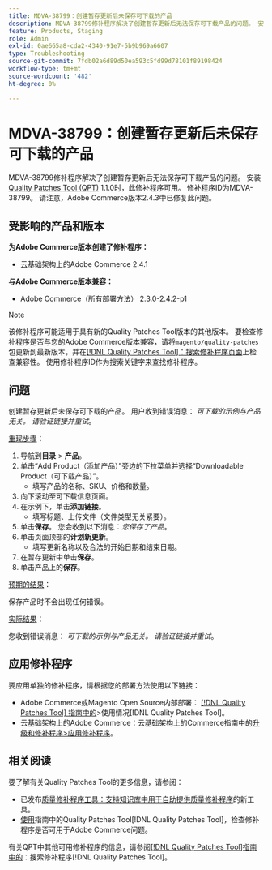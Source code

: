 ```yaml
---
title: MDVA-38799：创建暂存更新后未保存可下载的产品
description: MDVA-38799修补程序解决了创建暂存更新后无法保存可下载产品的问题。 安装[Quality Patches Tool (QPT)](https://experienceleague.adobe.com/zh-hans/docs/commerce-operations/tools/quality-patches-tool/quality-patches-tool-to-self-serve-quality-patches) 1.1.0后，即可使用此修补程序。 修补程序ID为MDVA-38799。 请注意，Adobe Commerce版本2.4.3中已修复此问题。
feature: Products, Staging
role: Admin
exl-id: 0ae665a8-cda2-4340-91e7-5b9b969a6607
type: Troubleshooting
source-git-commit: 7fdb02a6d89d50ea593c5fd99d78101f89198424
workflow-type: tm+mt
source-wordcount: '482'
ht-degree: 0%

---
```


# MDVA-38799：创建暂存更新后未保存可下载的产品

MDVA-38799修补程序解决了创建暂存更新后无法保存可下载产品的问题。 安装[Quality Patches Tool (QPT)](https://experienceleague.adobe.com/zh-hans/docs/commerce-operations/tools/quality-patches-tool/quality-patches-tool-to-self-serve-quality-patches) 1.1.0时，此修补程序可用。 修补程序ID为MDVA-38799。 请注意，Adobe Commerce版本2.4.3中已修复此问题。

## 受影响的产品和版本

**为Adobe Commerce版本创建了修补程序：**

* 云基础架构上的Adobe Commerce 2.4.1

**与Adobe Commerce版本兼容：**

* Adobe Commerce（所有部署方法） 2.3.0-2.4.2-p1

>[!NOTE]
>
>该修补程序可能适用于具有新的Quality Patches Tool版本的其他版本。 要检查修补程序是否与您的Adobe Commerce版本兼容，请将`magento/quality-patches`包更新到最新版本，并在[[!DNL Quality Patches Tool]：搜索修补程序页面](https://experienceleague.adobe.com/zh-hans/docs/commerce-operations/tools/quality-patches-tool/quality-patches-tool-to-self-serve-quality-patches)上检查兼容性。 使用修补程序ID作为搜索关键字来查找修补程序。

## 问题

创建暂存更新后未保存可下载的产品。 用户收到错误消息： *可下载的示例与产品无关。 请验证链接并重试*。

<u>重现步骤</u>：

1. 导航到&#x200B;**目录** > **产品**。
1. 单击“Add Product（添加产品）”旁边的下拉菜单并选择“Downloadable Product（可下载产品）”。
   * 填写产品的名称、SKU、价格和数量。
1. 向下滚动至可下载信息页面。
1. 在示例下，单击&#x200B;**添加链接**。
   * 填写标题、上传文件（文件类型无关紧要）。
1. 单击&#x200B;**保存**。 您会收到以下消息：*您保存了产品*。
1. 单击页面顶部的&#x200B;**计划新更新**。
   * 填写更新名称以及合法的开始日期和结束日期。
1. 在暂存更新中单击&#x200B;**保存**。
1. 单击产品上的&#x200B;**保存**。

<u>预期的结果</u>：

保存产品时不会出现任何错误。

<u>实际结果</u>：

您收到错误消息： *可下载的示例与产品无关。 请验证链接并重试*。

## 应用修补程序

要应用单独的修补程序，请根据您的部署方法使用以下链接：

* Adobe Commerce或Magento Open Source内部部署： [[!DNL Quality Patches Tool] 指南中的](/help/tools/quality-patches-tool/usage.md)>使用情况[!DNL Quality Patches Tool]。
* 云基础架构上的Adobe Commerce：云基础架构上的Commerce指南中的[升级和修补程序>应用修补程序](https://experienceleague.adobe.com/docs/commerce-cloud-service/user-guide/develop/upgrade/apply-patches.html?lang=zh-Hans)。

## 相关阅读

要了解有关Quality Patches Tool的更多信息，请参阅：

* 已发布[质量修补程序工具：支持知识库中用于自助提供质量修补程序](https://experienceleague.adobe.com/zh-hans/docs/commerce-operations/tools/quality-patches-tool/quality-patches-tool-to-self-serve-quality-patches)的新工具。
* [使用](/help/tools/quality-patches-tool/patches-available-in-qpt/check-patch-for-magento-issue-with-magento-quality-patches.md)指南中的Quality Patches Tool[!DNL Quality Patches Tool]，检查修补程序是否可用于Adobe Commerce问题。

有关QPT中其他可用修补程序的信息，请参阅[[!DNL Quality Patches Tool]指南中的](https://experienceleague.adobe.com/tools/commerce-quality-patches/index.html?lang=zh-Hans)：搜索修补程序[!DNL Quality Patches Tool]。
